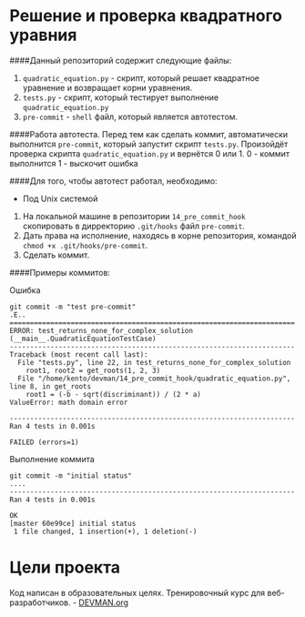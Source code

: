 # Решение и проверка квадратного уравния

####Данный репозиторий содержит следующие файлы:
1. `quadratic_equation.py` - скрипт, который решает квадратное уравнение
и возвращает корни уравнения.
2. `tests.py` - скрипт, который тестирует выполнение `quadratic_equation.py`
3. `pre-commit` - `shell` файл, который является автотестом. 

####Работа автотеста.
Перед тем как сделать коммит, автоматически выполнится `pre-commit`, который запустит скрипт `tests.py`.
Произойдёт проверка скрипта `quadratic_equation.py` и вернётся 0 или 1.
0 - коммит выполнится
1 - выскочит ошибка

####Для того, чтобы автотест работал, необходимо:
- Под Unix системой
1. На локальной машине в репозитории `14_pre_commit_hook` скопировать в дирректорию
 `.git/hooks` файл `pre-commit`.
2. Дать права на исполнение, находясь в корне репозитория, командой `chmod +x .git/hooks/pre-commit`.
3. Сделать коммит.

####Примеры коммитов:

Ошибка

```
git commit -m "test pre-commit"
.E..
======================================================================
ERROR: test_returns_none_for_complex_solution (__main__.QuadraticEquationTestCase)
----------------------------------------------------------------------
Traceback (most recent call last):
  File "tests.py", line 22, in test_returns_none_for_complex_solution
    root1, root2 = get_roots(1, 2, 3)
  File "/home/kento/devman/14_pre_commit_hook/quadratic_equation.py", line 8, in get_roots
    root1 = (-b - sqrt(discriminant)) / (2 * a)
ValueError: math domain error

----------------------------------------------------------------------
Ran 4 tests in 0.001s

FAILED (errors=1)

```

Выполнение коммита
```
git commit -m "initial status"
....
----------------------------------------------------------------------
Ran 4 tests in 0.001s

OK
[master 60e99ce] initial status
 1 file changed, 1 insertion(+), 1 deletion(-)

```

# Цели проекта

Код написан в образовательных целях. Тренировочный курс для веб-разработчиков. - [DEVMAN.org](https://devman.org)
